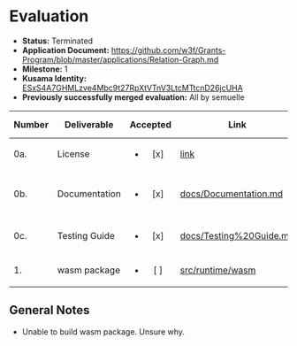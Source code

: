 # Evaluation

- **Status:** Terminated
- **Application Document:** https://github.com/w3f/Grants-Program/blob/master/applications/Relation-Graph.md
- **Milestone:** 1
- **Kusama Identity:** [ESxS4A7GHMLzve4Mbc9t27RpXtVTnV3LtcMTtcnD26jcUHA](https://polkascan.io/pre/kusama/account/ESxS4A7GHMLzve4Mbc9t27RpXtVTnV3LtcMTtcnD26jcUHA)
- **Previously successfully merged evaluation:** All by semuelle

| Number | Deliverable   |        Accepted        | Link                                                                                                                                            | Evaluation Notes                               |
| ------ | ------------- | :--------------------: | ----------------------------------------------------------------------------------------------------------------------------------------------- | ---------------------------------------------- |
| 0a.    | License       | <ul><li>[x] </li></ul> | [link](https://github.com/relationlabs/Relation-Graph/blob/5d48477b543b54b56c898a3f41f14dc6c82d75b4/LICENSE)                                    | Apache 2.0                                     |
| 0b.    | Documentation | <ul><li>[x] </li></ul> | [docs/Documentation.md](https://github.com/relationlabs/Relation-Graph/blob/5d48477b543b54b56c898a3f41f14dc6c82d75b4/docs/Documentation.md)     | Compiling instructions and use via polkadot.js |
| 0c.    | Testing Guide | <ul><li>[x] </li></ul> | [docs/Testing%20Guide.md](https://github.com/relationlabs/Relation-Graph/blob/5d48477b543b54b56c898a3f41f14dc6c82d75b4/docs/Testing%20Guide.md) | Example queries via polkadot.js                |
| 1.     | wasm package  | <ul><li>[ ] </li></ul> | [src/runtime/wasm](https://github.com/relationlabs/Relation-Graph/tree/5d48477b543b54b56c898a3f41f14dc6c82d75b4/src/runtime/wasm)               | —                                              |

## General Notes

- Unable to build wasm package. Unsure why.
